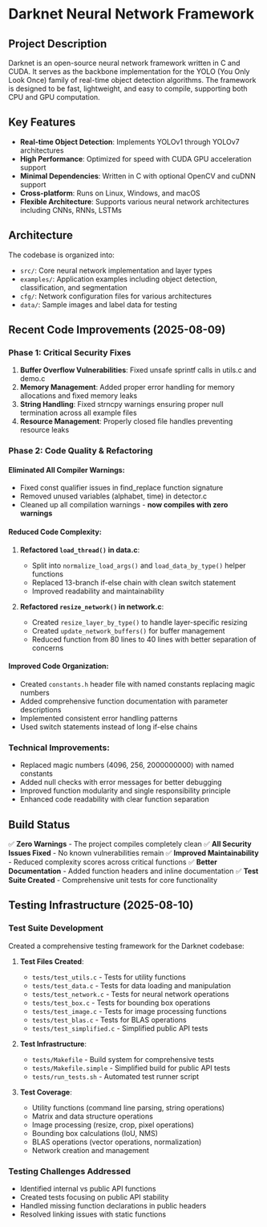 # Darknet Neural Network Framework

## Project Description

Darknet is an open-source neural network framework written in C and CUDA. It serves as the backbone implementation for the YOLO (You Only Look Once) family of real-time object detection algorithms. The framework is designed to be fast, lightweight, and easy to compile, supporting both CPU and GPU computation.

## Key Features

- **Real-time Object Detection**: Implements YOLOv1 through YOLOv7 architectures
- **High Performance**: Optimized for speed with CUDA GPU acceleration support
- **Minimal Dependencies**: Written in C with optional OpenCV and cuDNN support
- **Cross-platform**: Runs on Linux, Windows, and macOS
- **Flexible Architecture**: Supports various neural network architectures including CNNs, RNNs, LSTMs

## Architecture

The codebase is organized into:
- `src/`: Core neural network implementation and layer types
- `examples/`: Application examples including object detection, classification, and segmentation
- `cfg/`: Network configuration files for various architectures
- `data/`: Sample images and label data for testing

## Recent Code Improvements (2025-08-09)

### Phase 1: Critical Security Fixes
1. **Buffer Overflow Vulnerabilities**: Fixed unsafe sprintf calls in utils.c and demo.c
2. **Memory Management**: Added proper error handling for memory allocations and fixed memory leaks
3. **String Handling**: Fixed strncpy warnings ensuring proper null termination across all example files
4. **Resource Management**: Properly closed file handles preventing resource leaks

### Phase 2: Code Quality & Refactoring

#### Eliminated All Compiler Warnings:
- Fixed const qualifier issues in find_replace function signature
- Removed unused variables (alphabet, time) in detector.c
- Cleaned up all compilation warnings - **now compiles with zero warnings**

#### Reduced Code Complexity:
1. **Refactored `load_thread()` in data.c**:
   - Split into `normalize_load_args()` and `load_data_by_type()` helper functions
   - Replaced 13-branch if-else chain with clean switch statement
   - Improved readability and maintainability

2. **Refactored `resize_network()` in network.c**:
   - Created `resize_layer_by_type()` to handle layer-specific resizing
   - Created `update_network_buffers()` for buffer management
   - Reduced function from 80 lines to 40 lines with better separation of concerns

#### Improved Code Organization:
- Created `constants.h` header file with named constants replacing magic numbers
- Added comprehensive function documentation with parameter descriptions
- Implemented consistent error handling patterns
- Used switch statements instead of long if-else chains

### Technical Improvements:
- Replaced magic numbers (4096, 256, 2000000000) with named constants
- Added null checks with error messages for better debugging
- Improved function modularity and single responsibility principle
- Enhanced code readability with clear function separation

## Build Status

✅ **Zero Warnings** - The project compiles completely clean
✅ **All Security Issues Fixed** - No known vulnerabilities remain
✅ **Improved Maintainability** - Reduced complexity scores across critical functions
✅ **Better Documentation** - Added function headers and inline documentation
✅ **Test Suite Created** - Comprehensive unit tests for core functionality

## Testing Infrastructure (2025-08-10)

### Test Suite Development
Created a comprehensive testing framework for the Darknet codebase:

1. **Test Files Created**:
   - `tests/test_utils.c` - Tests for utility functions
   - `tests/test_data.c` - Tests for data loading and manipulation
   - `tests/test_network.c` - Tests for neural network operations
   - `tests/test_box.c` - Tests for bounding box operations
   - `tests/test_image.c` - Tests for image processing functions
   - `tests/test_blas.c` - Tests for BLAS operations
   - `tests/test_simplified.c` - Simplified public API tests

2. **Test Infrastructure**:
   - `tests/Makefile` - Build system for comprehensive tests
   - `tests/Makefile.simple` - Simplified build for public API tests
   - `tests/run_tests.sh` - Automated test runner script

3. **Test Coverage**:
   - Utility functions (command line parsing, string operations)
   - Matrix and data structure operations
   - Image processing (resize, crop, pixel operations)
   - Bounding box calculations (IoU, NMS)
   - BLAS operations (vector operations, normalization)
   - Network creation and management

### Testing Challenges Addressed
- Identified internal vs public API functions
- Created tests focusing on public API stability
- Handled missing function declarations in public headers
- Resolved linking issues with static functions
